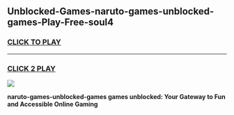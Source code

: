 
## Unblocked-Games-naruto-games-unblocked-games-Play-Free-soul4
<h3>
<a href="https://premium76.site?title=naruto-games-unblocked-games&ref=20A">CLICK TO PLAY</a></h3>
<hr>

<h3>
<a href="https://premium76.site?title=naruto-games-unblocked-games&ref=20A">CLICK 2 PLAY</a>
  
</h3>

<a href="https://premium76.site?title=naruto-games-unblocked-games&ref=20A"><img src="https://clearcache.store/games.png"></a>


**naruto-games-unblocked-games games unblocked: Your Gateway to Fun and Accessible Online Gaming**
